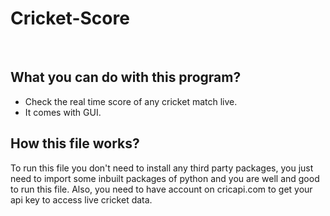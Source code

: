 # Cricket-Score

<br>

## What you can do with this program?
- Check the real time score of any cricket match live.
- It comes with GUI.

## How this file works?
To run this file you don't need to install any third party packages, you just need to import some inbuilt packages of python and you are well and good to run this file. Also, you need to have account on cricapi.com to get your api key to access live cricket data.
